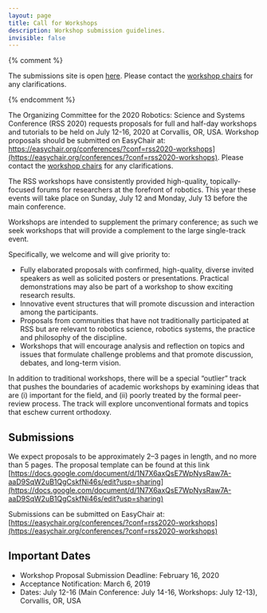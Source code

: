 ```yaml
---
layout: page
title: Call for Workshops
description: Workshop submission guidelines.
invisible: false
---
```

{% comment %}
<p class="message">
The submissions site is open <a href="https://easychair.org/conferences/?conf=rssw17">here</a>.
Please contact the <a href="{{site.baseurl}}/committees/organizers/">workshop chairs</a> for any clarifications.
</p>
{% endcomment %}

The Organizing Committee for the 2020 Robotics: Science and Systems Conference (RSS 2020) requests proposals for full and half-day workshops and tutorials to be held on July 12-16, 2020 at Corvallis, OR, USA. Workshop proposals should be submitted on EasyChair at: https://easychair.org/conferences/?conf=rss2020-workshops](https://easychair.org/conferences/?conf=rss2020-workshops). Please contact the <a href="{{site.baseurl}}/committees/organizers/">workshop chairs</a> for any clarifications.

The RSS workshops have consistently provided high-quality, topically-focused forums for researchers at the forefront of robotics. This year these events will take place on Sunday, July 12 and Monday, July 13 before the main conference.

Workshops are intended to supplement the primary conference; as such we seek workshops that will provide a complement to the large single-track event.

Specifically, we welcome and will give priority to:

*   Fully elaborated proposals with confirmed, high-quality, diverse invited speakers as well as solicited posters or presentations. Practical demonstrations may also be part of a workshop to show exciting research results.
*   Innovative event structures that will promote discussion and interaction among the participants.
*   Proposals from communities that have not traditionally participated at RSS but are relevant to robotics science, robotics systems, the practice and philosophy of the discipline.
*   Workshops that will encourage analysis and reflection on topics and issues that formulate challenge problems and that promote discussion, debates, and long-term vision.

In addition to traditional workshops, there will be a special “outlier” track that pushes the boundaries of academic workshops by examining ideas that are (i) important for the field, and (ii) poorly treated by the formal peer-review process. The track will explore unconventional formats and topics that eschew current orthodoxy.

## Submissions

We expect proposals to be approximately 2–3 pages in length, and no more than 5 pages.
The proposal template can be found at this link [https://docs.google.com/document/d/1N7X6axQsE7WpNysRaw7A-aaD9SqW2uB1QgCskfNi46s/edit?usp=sharing](https://docs.google.com/document/d/1N7X6axQsE7WpNysRaw7A-aaD9SqW2uB1QgCskfNi46s/edit?usp=sharing)

Submissions can be submitted on EasyChair at: [https://easychair.org/conferences/?conf=rss2020-workshops](https://easychair.org/conferences/?conf=rss2020-workshops)

## Important Dates

*  Workshop Proposal Submission Deadline: February 16, 2020
*  Acceptance Notification: March 6, 2019
*  Dates: July 12-16 (Main Conference: July 14-16, Workshops: July 12-13), Corvallis, OR, USA
